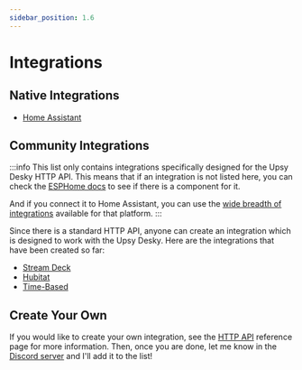 ```yaml
---
sidebar_position: 1.6
---
```


# Integrations

## Native Integrations

- [Home Assistant](./home-assistant.md)

## Community Integrations

:::info
This list only contains integrations specifically designed for the Upsy Desky HTTP API. This means that if an integration is not listed here, you can check the [ESPHome docs](https://esphome.io/) to see if there is a component for it.

And if you connect it to Home Assistant, you can use the [wide breadth of integrations](https://www.home-assistant.io/integrations/) available for that platform.
:::

Since there is a standard HTTP API, anyone can create an integration which is designed to work with the Upsy Desky. Here are the integrations that have been created so far:

- [Stream Deck](./stream-deck.md)
- [Hubitat](./hubitat.md)
- [Time-Based](./time-based.md)

## Create Your Own

If you would like to create your own integration, see the [HTTP API](../reference/api.md) reference page for more information. Then, once you are done, let me know in the [Discord server](https://discord.gg/ZHfXKQrSxF) and I'll add it to the list!